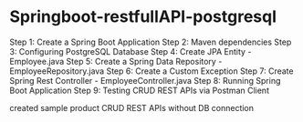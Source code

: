 # Springboot-restfullAPI-postgresql
Step 1: Create a Spring Boot Application
Step 2: Maven dependencies
Step 3: Configuring PostgreSQL Database
Step 4: Create JPA Entity - Employee.java
Step 5: Create a Spring Data Repository - EmployeeRepository.java
Step 6: Create a Custom Exception
Step 7: Create Spring Rest Controller - EmployeeController.java
Step 8: Running Spring Boot Application
Step 9: Testing CRUD REST APIs via Postman Client

created sample product CRUD REST APIs without DB connection